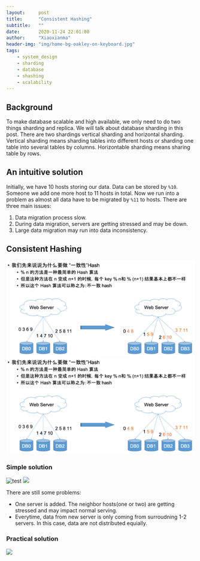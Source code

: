 ```yaml
---
layout:     post
title:      "Consistent Hashing"
subtitle:   ""
date:       2020-11-24 22:01:00
author:     "Xiaoxianma"
header-img: "img/home-bg-oakley-on-keyboard.jpg"
tags:
    - system_design
    - sharding
    - database
    - shashing
    - scalability
---
```


## Background
To make database scalable and high available, we only need to do two things sharding and replica. We will talk about database sharding in this post. There are two shardings vertical sharding and horizontal sharding. Vertical sharding means sharding tables into different hosts or sharding one table into several tables by columns. Horizontable sharding means sharing table by rows.

## An intuitive solution
Initially, we have 10 hosts storing our data. Data can be stored by `%10`. Someone we add one more host to 11 hosts in total. Now we run into a problem as almost all data have to be migrated by `%11` to hosts. There are three main issues:  
1. Data migration process slow.  
2. During data migration, servers are getting stressed and may be down.  
3. Large data migration may run into data inconsistency.  

## Consistent Hashing
![test](/img/posts/consistent-hashing.png)
<img class="shadow" src="/img/posts/consistent-hashing.png">

### Simple solution  
![test](img/consistent-hashing-simple-1.png)
![](img/consistent-hashing-simple-2.png)

There are still some problems:
- One server is added. The neighbor hosts(one or two) are getting stressed and may impact normal serving.  
- Everytime, data from new server is only coming from surroudning 1-2 servers. In this case, data are not distributed equially.  

### Practical solution
![](img/consistent-hashing-practical-solution.png)
